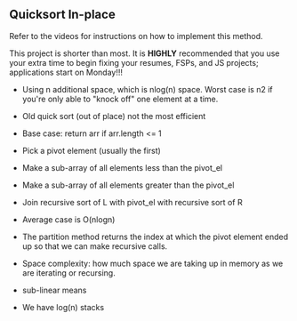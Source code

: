 ## Quicksort In-place

Refer to the videos for instructions on how to implement this method.

This project is shorter than most. It is **HIGHLY** recommended that you use your extra time to begin fixing your resumes, FSPs, and JS projects; applications start on Monday!!!


* Using n additional space, which is nlog(n) space. Worst case is n2 if you're only able to "knock off" one element at a time.

* Old quick sort (out of place) not the most efficient
* Base case: return arr if arr.length <= 1
* Pick a pivot element (usually the first)
* Make a sub-array of all elements less than the pivot_el
* Make a sub-array of all elements greater than the pivot_el
* Join recursive sort of L with pivot_el with recursive sort of R
* Average case is O(nlogn)

* The partition method returns the index at which the pivot element ended up so that we can make recursive calls.


* Space complexity: how much space we are taking up in memory as we are iterating or recursing.

* sub-linear means
* We have log(n) stacks
